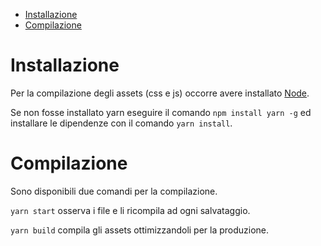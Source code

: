 - [Installazione](#installazione)
- [Compilazione](#compilazione)
# Installazione
Per la compilazione degli assets (css e js) occorre avere installato [Node](https://nodejs.org/it/download/).

Se non fosse installato yarn eseguire il comando `npm install yarn -g` ed installare le dipendenze con il comando `yarn install`.

# Compilazione

Sono disponibili due comandi per la compilazione. 

`yarn start` osserva i file e li ricompila ad ogni salvataggio.

`yarn build` compila gli assets ottimizzandoli per la produzione.